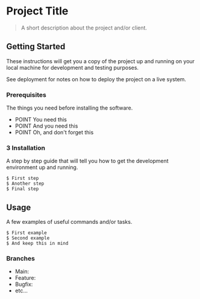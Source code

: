 # Project Title

> A short description about the project and/or client.
>

## Getting Started

These instructions will get you a copy of the project up and running on your local machine for development and testing purposes.

See deployment for notes on how to deploy the project on a live system.

### Prerequisites

The things you need before installing the software.
>

* POINT You need this
* POINT And you need this
* POINT Oh, and don't forget this

### 3 Installation

A step by step guide that will tell you how to get the development environment up and running.
>

```
$ First step
$ Another step
$ Final step
```

## Usage

A few examples of useful commands and/or tasks.

```
$ First example
$ Second example
$ And keep this in mind
```
### Branches

* Main:
* Feature:
* Bugfix:
* etc...